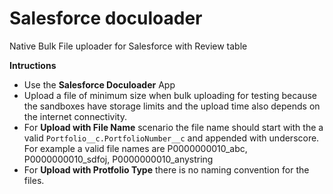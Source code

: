# Salesforce doculoader
Native Bulk File uploader for Salesforce with Review table

**Intructions**
- Use the **Salesforce Doculoader** App
- Upload a file of minimum size when bulk uploading for testing because the sandboxes have storage limits and the upload time also depends on the internet connectivity.
- For **Upload with File Name** scenario the file name should start with the a valid `Portfolio__c.PortfolioNumber__c` and appended with underscore. For example a valid file names are P0000000010_abc, P0000000010_sdfoj, P0000000010_anystring
- For **Upload with Protfolio Type** there is no naming convention for the files.
